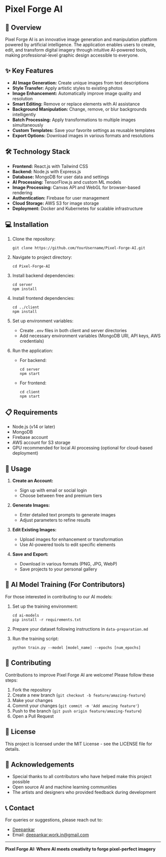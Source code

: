 # Pixel Forge AI

<!-- Add your project logo here -->
<!-- ![Pixel Forge AI Logo](path/to/your/logo.png) -->

## 🎨 Overview

Pixel Forge AI is an innovative image generation and manipulation platform powered by artificial intelligence. The application enables users to create, edit, and transform digital imagery through intuitive AI-powered tools, making professional-level graphic design accessible to everyone.

## ✨ Key Features

- **AI Image Generation:** Create unique images from text descriptions
- **Style Transfer:** Apply artistic styles to existing photos
- **Image Enhancement:** Automatically improve image quality and resolution
- **Smart Editing:** Remove or replace elements with AI assistance
- **Background Manipulation:** Change, remove, or blur backgrounds intelligently
- **Batch Processing:** Apply transformations to multiple images simultaneously
- **Custom Templates:** Save your favorite settings as reusable templates
- **Export Options:** Download images in various formats and resolutions

## 🛠️ Technology Stack

- **Frontend:** React.js with Tailwind CSS
- **Backend:** Node.js with Express.js
- **Database:** MongoDB for user data and settings
- **AI Processing:** TensorFlow.js and custom ML models
- **Image Processing:** Canvas API and WebGL for browser-based rendering
- **Authentication:** Firebase for user management
- **Cloud Storage:** AWS S3 for image storage
- **Deployment:** Docker and Kubernetes for scalable infrastructure

## 💻 Installation

1. Clone the repository:
   ```
   git clone https://github.com/YourUsername/Pixel-Forge-AI.git
   ```

2. Navigate to project directory:
   ```
   cd Pixel-Forge-AI
   ```

3. Install backend dependencies:
   ```
   cd server
   npm install
   ```

4. Install frontend dependencies:
   ```
   cd ../client
   npm install
   ```

5. Set up environment variables:
   - Create `.env` files in both client and server directories
   - Add necessary environment variables (MongoDB URI, API keys, AWS credentials)

6. Run the application:
   - For backend:
     ```
     cd server
     npm start
     ```
   - For frontend:
     ```
     cd client
     npm start
     ```

## 📋 Requirements

- Node.js (v14 or later)
- MongoDB
- Firebase account
- AWS account for S3 storage
- GPU recommended for local AI processing (optional for cloud-based deployment)

## 🔄 Usage

1. **Create an Account:**
   - Sign up with email or social login
   - Choose between free and premium tiers

2. **Generate Images:**
   - Enter detailed text prompts to generate images
   - Adjust parameters to refine results

3. **Edit Existing Images:**
   - Upload images for enhancement or transformation
   - Use AI-powered tools to edit specific elements

4. **Save and Export:**
   - Download in various formats (PNG, JPG, WebP)
   - Save projects to your personal gallery

## 🧠 AI Model Training (For Contributors)

For those interested in contributing to our AI models:

1. Set up the training environment:
   ```
   cd ai-models
   pip install -r requirements.txt
   ```

2. Prepare your dataset following instructions in `data-preparation.md`

3. Run the training script:
   ```
   python train.py --model [model_name] --epochs [num_epochs]
   ```

## 👥 Contributing

Contributions to improve Pixel Forge AI are welcome! Please follow these steps:

1. Fork the repository
2. Create a new branch (`git checkout -b feature/amazing-feature`)
3. Make your changes
4. Commit your changes (`git commit -m 'Add amazing feature'`)
5. Push to the branch (`git push origin feature/amazing-feature`)
6. Open a Pull Request

## 📄 License

This project is licensed under the MIT License - see the LICENSE file for details.

## 🙏 Acknowledgements

- Special thanks to all contributors who have helped make this project possible
- Open source AI and machine learning communities
- The artists and designers who provided feedback during development

## 📞 Contact

For queries or suggestions, please reach out to:
- [Deepankar](https://github.com/Deepankar2003)
- Email: deepankar.work.in@gmail.com

---

**Pixel Forge AI: Where AI meets creativity to forge pixel-perfect imagery**
